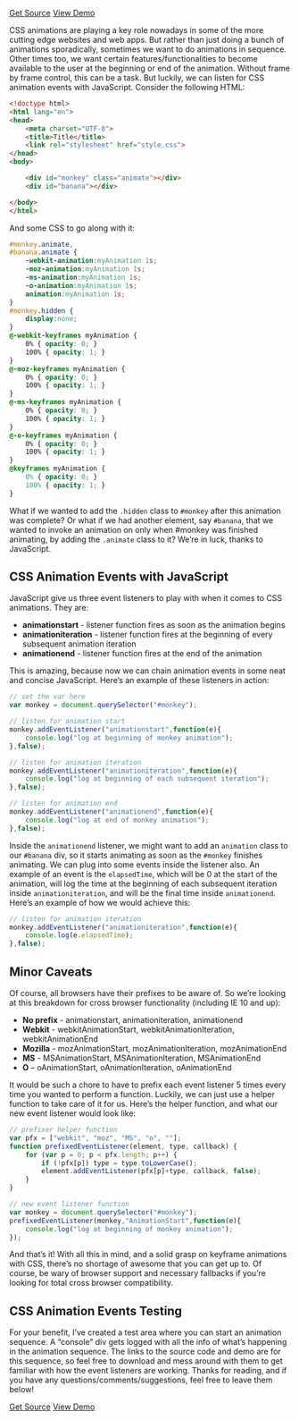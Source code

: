 <p class="text-align--center">
<a href="http://callmenick.com/_development/css-animation-events/css-animation-events-source.zip" class="button button--inline-block button--medium">Get Source</a>
<a href="http://callmenick.com/_development/css-animation-events/" class="button button--inline-block button--medium">View Demo</a>
</p>

CSS animations are playing a key role nowadays in some of the more cutting edge websites and web apps. But rather than just doing a bunch of animations sporadically, sometimes we want to do animations in sequence. Other times too, we want certain features/functionalities to become available to the user at the beginning or end of the animation. Without frame by frame control, this can be a task. But luckily, we can listen for CSS animation events with JavaScript. Consider the following HTML:

```html
<!doctype html>
<html lang="en">
<head>
	<meta charset="UTF-8">
	<title>Title</title>
	<link rel="stylesheet" href="style.css">
</head>
<body>

	<div id="monkey" class="animate"></div>
	<div id="banana"></div>

</body>
</html>
```

And some CSS to go along with it:

```css
#monkey.animate,
#banana.animate {
    -webkit-animation:myAnimation 1s;
    -moz-animation:myAnimation 1s;
    -ms-animation:myAnimation 1s;
    -o-animation:myAnimation 1s;
    animation:myAnimation 1s;
}
#monkey.hidden {
    display:none;
}
@-webkit-keyframes myAnimation { 
    0% { opacity: 0; }
    100% { opacity: 1; }
}
@-moz-keyframes myAnimation { 
    0% { opacity: 0; }
    100% { opacity: 1; }
}
@-ms-keyframes myAnimation { 
    0% { opacity: 0; }
    100% { opacity: 1; }
}
@-o-keyframes myAnimation { 
    0% { opacity: 0; }
    100% { opacity: 1; }
}
@keyframes myAnimation { 
    0% { opacity: 0; }
    100% { opacity: 1; }
}
```

What if we wanted to add the `.hidden` class to `#monkey` after this animation was complete? Or what if we had another element, say `#banana`, that we wanted to invoke an animation on only when #monkey was finished animating, by adding the `.animate` class to it? We’re in luck, thanks to JavaScript.

## CSS Animation Events with JavaScript

JavaScript give us three event listeners to play with when it comes to CSS animations. They are:

* __animationstart__ - listener function fires as soon as the animation begins
* __animationiteration__ - listener function fires at the beginning of every subsequent animation iteration
* __animationend__ - listener function fires at the end of the animation

This is amazing, because now we can chain animation events in some neat and concise JavaScript. Here’s an example of these listeners in action:

```javascript
// set the var here
var monkey = document.querySelector("#monkey");

// listen for animation start
monkey.addEventListener("animationstart",function(e){
	console.log("log at beginning of monkey animation");
},false);

// listen for animation iteration
monkey.addEventListener("animationiteration",function(e){
	console.log("log at beginning of each subsequent iteration");
},false);

// listen for animation end
monkey.addEventListener("animationend",function(e){
	console.log("log at end of monkey animation");
},false);
```

Inside the `animationend` listener, we might want to add an `animation` class to our `#banana` div, so it starts animating as soon as the `#monkey` finishes animating. We can plug into some events inside the listener also. An example of an event is the `elapsedTime`, which will be 0 at the start of the animation, will log the time at the beginning of each subsequent iteration inside `animationiteration`, and will be the final time inside `animationend`. Here’s an example of how we would achieve this:

```javascript
// listen for animation iteration
monkey.addEventListener("animationiteration",function(e){
	console.log(e.elapsedTime);
},false);
```

## Minor Caveats

Of course, all browsers have their prefixes to be aware of. So we’re looking at this breakdown for cross browser functionality (including IE 10 and up):

* __No prefix__ - animationstart, animationiteration, animationend
* __Webkit__ - webkitAnimationStart, webkitAnimationIteration, webkitAnimationEnd
* __Mozilla__ - mozAnimationStart, mozAnimationIteration, mozAnimationEnd
* __MS__ - MSAnimationStart, MSAnimationIteration, MSAnimationEnd
* __O__ – oAnimationStart, oAnimationIteration, oAnimationEnd

It would be such a chore to have to prefix each event listener 5 times every time you wanted to perform a function. Luckily, we can just use a helper function to take care of it for us. Here’s the helper function, and what our new event listener would look like:

```javascript
// prefixer helper function
var pfx = ["webkit", "moz", "MS", "o", ""];
function prefixedEventListener(element, type, callback) {
	for (var p = 0; p < pfx.length; p++) {
		if (!pfx[p]) type = type.toLowerCase();
		element.addEventListener(pfx[p]+type, callback, false);
	}
}

// new event listener function
var monkey = document.querySelector("#monkey");
prefixedEventListener(monkey,"AnimationStart",function(e){
	console.log("log at beginning of monkey animation");
});
```

And that’s it! With all this in mind, and a solid grasp on keyframe animations with CSS, there’s no shortage of awesome that you can get up to. Of course, be wary of browser support and necessary fallbacks if you’re looking for total cross browser compatibility.

## CSS Animation Events Testing

For your benefit, I’ve created a test area where you can start an animation sequence. A “console” div gets logged with all the info of what’s happening in the animation sequence. The links to the source code and demo are for this sequence, so feel free to download and mess around with them to get familiar with how the event listeners are working. Thanks for reading, and if you have any questions/comments/suggestions, feel free to leave them below!

<p class="text-align--center">
<a href="http://callmenick.com/_development/css-animation-events/css-animation-events-source.zip" class="button button--inline-block button--medium">Get Source</a>
<a href="http://callmenick.com/_development/css-animation-events/" class="button button--inline-block button--medium">View Demo</a>
</p>